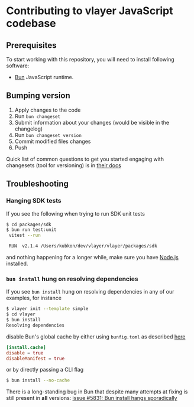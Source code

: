 # Contributing to vlayer JavaScript codebase

## Prerequisites

To start working with this repository, you will need to install following software:
- [Bun](https://bun.sh/) JavaScript runtime. 

## Bumping version 
1. Apply changes to the code
1. Run `bun changeset`
1. Submit information about your changes (would be visible in the changelog)
1. Run `bun changeset version`
1. Commit modified files changes 
1. Push

Quick list of common questions to get you started engaging with changesets (tool for versioning) is in [their docs](https://github.com/changesets/changesets/blob/main/docs/common-questions.md)

## Troubleshooting

### Hanging SDK tests

If you see the following when trying to run SDK unit tests

```sh
$ cd packages/sdk
$ bun run test:unit
 vitest --run

 RUN  v2.1.4 /Users/kubkon/dev/vlayer/vlayer/packages/sdk
```

and nothing happening for a longer while, make sure you have [Node.js](https://nodejs.org) installed.

### `bun install` hung on resolving dependencies

If you see `bun install` hung on resolving dependencies in any of our examples, for instance

```sh
$ vlayer init --template simple
$ cd vlayer
$ bun install
Resolving dependencies
```

disable Bun's global cache by either using `bunfig.toml` as described [here](https://bun.sh/docs/install/cache)

```toml
[install.cache]
disable = true
disableManifest = true
```

or by directly passing a CLI flag

```sh
$ bun install --no-cache 
```

There is a long-standing bug in Bun that despite many attempts at fixing is still present in **all** versions:
[issue #5831: Bun install hangs sporadically](https://github.com/oven-sh/bun/issues/5831)

